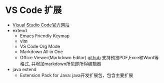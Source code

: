 
# VS Code 扩展

- [Visual Studio Code官方网站](https://code.visualstudio.com/)
- extend
  - Emacs Friendly Keymap
  - vim
  - VS Code Org Mode
  - Markdown All in One
  - Office Viewer(Markdown Editor) [github](https://github.com/cweijan/vscode-office) 支持预览PDF,Exce和Word等格式, 并增加markdown所见即所得编辑器
- java extend
  - Extension Pack for Java: java开发扩展包，包含主要扩展
